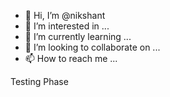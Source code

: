 - 👋 Hi, I’m @nikshant
- 👀 I’m interested in ...
- 🌱 I’m currently learning ...
- 💞️ I’m looking to collaborate on ...
- 📫 How to reach me ...

<!---
nikshant/nikshant is a ✨ special ✨ repository because its `README.md` (this file) appears on your GitHub profile.
You can click the Preview link to take a look at your changes.
--->


Testing Phase
